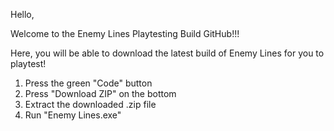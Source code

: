 Hello,

Welcome to the Enemy Lines Playtesting Build GitHub!!!

Here, you will be able to download the latest build of Enemy Lines for you to playtest!

1. Press the green "Code" button
2. Press "Download ZIP" on the bottom
3. Extract the downloaded .zip file
4. Run "Enemy Lines.exe"
